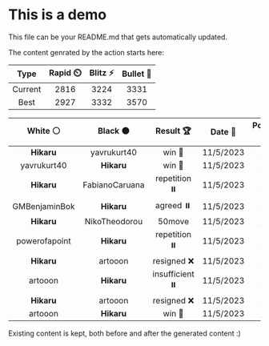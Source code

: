 # This is a demo

This file can be your README.md that gets automatically updated.

The content genrated by the action starts here:

<!--START_SECTION:chessStats-->
<!-- Automatically generated with https://github.com/Balastrong/chess-stats-action -->

| Type | Rapid ⏲️ | Blitz ⚡ | Bullet 🔫 |
|:---:|:---:|:---:|:---:|
| Current | 2816 | 3224 | 3331 |
| Best | 2927 | 3332 | 3570 |

| White ⚪ | Black ⚫ | Result 🏆 | Date 📅 | Position 🗺️ | Type 🕕 |
|:---:|:---:|:---:|:---:|:---:|:---:|
| **Hikaru** | yavrukurt40 | win 🥇 | 11/5/2023 | <a href="http://www.ee.unb.ca/cgi-bin/tervo/fen.pl?select=3r2k1/1ppr1N1p/p3pQp1/4P3/2P3P1/1P5P/1P3K2/3Rn3 b - -">Link</a> | Blitz |
| yavrukurt40 | **Hikaru** | win 🥇 | 11/5/2023 | <a href="http://www.ee.unb.ca/cgi-bin/tervo/fen.pl?select=Q7/4r1k1/1p6/p1p3N1/P1Pp4/1P1qp3/7K/4q3 w - -">Link</a> | Blitz |
| **Hikaru** | FabianoCaruana | repetition ⏸️ | 11/5/2023 | <a href="http://www.ee.unb.ca/cgi-bin/tervo/fen.pl?select=8/8/3bN1kp/8/5p2/2Bn1K2/1P5P/8 w - -">Link</a> | Rapid |
| GMBenjaminBok | **Hikaru** | agreed ⏸️ | 11/5/2023 | <a href="http://www.ee.unb.ca/cgi-bin/tervo/fen.pl?select=r5k1/p3qp1p/1pn1pp2/2r5/Q7/P3PN2/1P3PPP/3RKR2 w - -">Link</a> | Rapid |
| **Hikaru** | NikoTheodorou | 50move  | 11/5/2023 | <a href="http://www.ee.unb.ca/cgi-bin/tervo/fen.pl?select=1r6/8/8/K6R/2k5/1n6/8/8 w - -">Link</a> | Rapid |
| powerofapoint | **Hikaru** | repetition ⏸️ | 11/5/2023 | <a href="http://www.ee.unb.ca/cgi-bin/tervo/fen.pl?select=r6k/pp5p/2pp2p1/4nq2/1PPQp3/4P1P1/P4P1P/3R1RK1 w - -">Link</a> | Rapid |
| **Hikaru** | artooon | resigned ❌ | 11/5/2023 | <a href="http://www.ee.unb.ca/cgi-bin/tervo/fen.pl?select=2kr3r/1pp2bp1/p1p1np2/4p2p/1Pq1P1P1/P1NP1P1P/2PK4/R2Q3R w - -">Link</a> | Blitz |
| artooon | **Hikaru** | insufficient ⏸️ | 11/5/2023 | <a href="http://www.ee.unb.ca/cgi-bin/tervo/fen.pl?select=8/8/8/5K2/8/8/8/2k5 w - -">Link</a> | Blitz |
| **Hikaru** | artooon | resigned ❌ | 11/5/2023 | <a href="http://www.ee.unb.ca/cgi-bin/tervo/fen.pl?select=8/5r2/R4rk1/1p6/4K2P/8/8/8 w - -">Link</a> | Blitz |
| artooon | **Hikaru** | win 🥇 | 11/5/2023 | <a href="http://www.ee.unb.ca/cgi-bin/tervo/fen.pl?select=k3q3/1p6/p6P/8/8/PP6/K2p1p2/8 w - -">Link</a> | Blitz |

<!--END_SECTION:chessStats-->

Existing content is kept, both before and after the generated content :)

